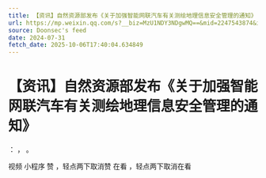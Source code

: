 ```yaml
---
title: 【资讯】自然资源部发布《关于加强智能网联汽车有关测绘地理信息安全管理的通知》
url: https://mp.weixin.qq.com/s?__biz=MzU1NDY3NDgwMQ==&mid=2247543874&idx=1&sn=4fac74c0e68c3c4c5c2abe61b447a59c
source: Doonsec's feed
date: 2024-07-31
fetch_date: 2025-10-06T17:40:04.634849
---
```


# 【资讯】自然资源部发布《关于加强智能网联汽车有关测绘地理信息安全管理的通知》

：
，
。

视频
小程序
赞
，轻点两下取消赞
在看
，轻点两下取消在看